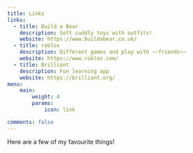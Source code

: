 ```yaml
---
title: Links
links:
  - title: Build a Bear
    description: Soft cuddly toys with outfits!
    website: https://www.buildabear.co.uk/
  - title: roblox
    description: Different games and play with ~~friends~~
    website: https://www.roblox.com/
  - title: Brilliant
    description: Fun learning app
    website: https://brilliant.org/
menu:
    main: 
        weight: 4
        params:
            icon: link

comments: false
---
```


Here are a few of my favourite things!